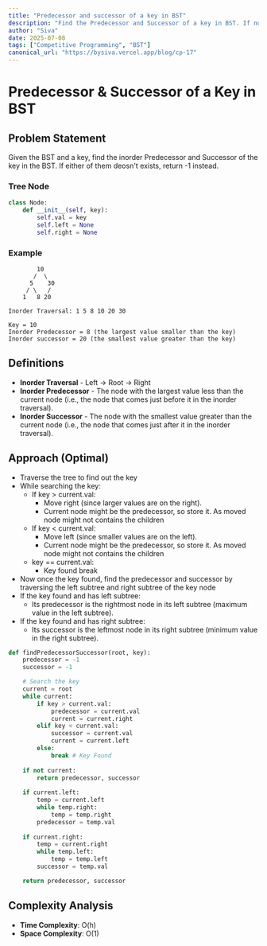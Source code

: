 ```yaml
---
title: "Predecessor and successor of a key in BST"
description: "Find the Predecessor and Successor of a key in BST. If not found return -1"
author: "Siva"
date: 2025-07-08
tags: ["Competitive Programming", "BST"]
canonical_url: "https://bysiva.vercel.app/blog/cp-17"
---
```


# Predecessor & Successor of a Key in BST
## Problem Statement
Given the BST and a key, find the inorder Predecessor and Successor of the key in the BST. If either of them deosn't exists, return -1 instead.

### Tree Node
```python
class Node:
	def __init__(self, key):
		self.val = key
		self.left = None 
		self.right = None 
```

### Example
```tree
        10
       /  \
      5    30
     / \   /
    1   8 20

Inorder Traversal: 1 5 8 10 20 30

Key = 10
Inorder Predecessor = 8 (the largest value smaller than the key)
Inorder successor = 20 (the smallest value greater than the key)
```

## Definitions
- **Inorder Traversal** - Left -> Root -> Right
- **Inorder Predecessor** - The node with the largest value less than the current node (i.e., the node that comes just before it in the inorder traversal).
- **Inorder Successor** - The node with the smallest value greater than the current node (i.e., the node that comes just after it in the inorder traversal).

## Approach (Optimal)
- Traverse the tree to find out the key
- While searching the key:
    - If key > current.val:
        - Move right (since larger values are on the right).
        - Current node might be the predecessor, so store it. As moved node might not contains the children
    - If key < current.val:
        - Move left (since smaller values are on the left).
        - Current node might be the predecessor, so store it. As moved node might not contains the children
    - key == current.val:
        - Key found break
- Now once the key found, find the predecessor and successor by traversing the left subtree and right subtree of the key node
- If the key found and has left subtree:
    - Its predecessor is the rightmost node in its left subtree (maximum value in the left subtree).
- If the key found and has right subtree:
    - Its successor is the leftmost node in its right subtree (minimum value in the right subtree).

```python
def findPredecessorSuccessor(root, key):
	predecessor = -1 
	successor = -1 

	# Search the key
	current = root
	while current:
		if key > current.val:
			predecessor = current.val 
			current = current.right 
		elif key < current.val:
			successor = current.val 
			current = current.left 
		else:
			break # Key Found 
	
	if not current:
		return predecessor, successor
	
	if current.left:
		temp = current.left 
		while temp.right:
			temp = temp.right 
		predecessor = temp.val 
	
	if current.right:
		temp = current.right 
		while temp.left:
			temp = temp.left 
		successor = temp.val 

	return predecessor, successor
```

## Complexity Analysis
- **Time Complexity**: O(h)
- **Space Complexity**: O(1)